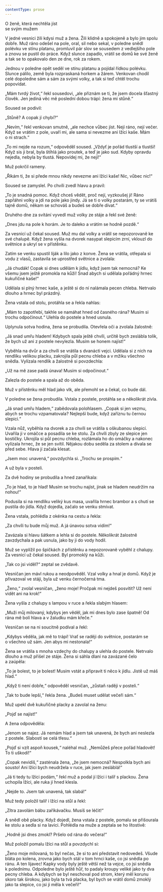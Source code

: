 ```yaml
---
contentType: prose
---
```


O ženě, která nechtěla jíst  
se svým mužem

  

V jedné vesnici žili kdysi muž a žena. Žili klidně a spokojeně a bylo jim spolu dobře. Muž ráno odešel na pole, oral, sil nebo sekal, v poled­ne snědl polévku ve stínu platanu, promluvil pár slov se sousedem z vedlejšího pole a znovu se pustil do práce. Když slunce zapadlo, vrátil se domů ke své ženě a tak se to opakovalo den ze dne, rok za rokem.

Jednou v poledne opět seděl ve stínu platanu a pojídal řídkou polévku. Slunce pálilo, země byla rozpraskaná horkem a žárem. Venkovan chodil celé dopoledne sám a sám za svými volky, a tak si teď chtěl trochu popovídat.

„Mám tvrdý život,“ řekl sousedovi, „ale přiznám se ti, že jsem docela šťastný člověk. Jen jediná věc mě poslední dobou trápí: žena mi stůně.“

Soused se podivil:

„Stůně? A copak jí chybí?“

„Nevím,“ řekl venkovan smutně, „ale nechce vůbec jíst. Nejí ráno, nejí večer. Když se vrátím z pole, uvaří mi, ale sama si nevezme ani lžíci kaše. Mám o ni strach.“

„To mi nejde na rozum,“ odpověděl soused. „Vždyť je pořád tlustší a tlustší! Když sis ji bral, byla štíhlá jako proutek, a teď je jako sud. Kdyby opravdu nejedla, nebyla by tlustá. Nepovídej mi, že nejí!“

Muž pokrčil rameny.

„Říkám ti, že si přede mnou nikdy nevezme ani lžíci kaše! Nic, vůbec nic!“

Soused se zamyslel. Po chvíli zvedl hlavu a pravil:

„To je snadná pomoc. Když chceš vědět, proč nejí, vyzkoušej ji! Ráno zapřáhni volky a jdi na pole jako jindy. Já se ti o volky postarám, ty se vrátíš tajně domů, někam se schováš a budeš se dobře dívat.“

Druhého dne za svítání vyvedl muž volky ze stáje a řekl své ženě:

„Dnes jdu na pole k horám. Je to daleko a vrátím se hodně pozdě.“

Za vesnicí už čekal soused. Muž mu dal volky a vrátil se nepozorovaně ke své chalupě. Když žena vyšla na dvorek nasypat slepicím zrní, vklouzl do světnice a ukryl se v přístěnku.

Zatím se venku spustil liják a lilo jako z konve. Žena se vrátila, otřepala si vodu z vlasů, zastavila se uprostřed světnice a zvolala:

„Já chudák! Copak si dnes udělám k jídlu, když jsem tak nemocná? Ke všemu jsem ještě promokla na kůži! Snad abych si udělala pořádný hrnec kukuřičné kaše!“

Udělala si plný hrnec kaše, a ještě si do ní nalámala pecen chleba. Netrvalo dlouho a hrnec byl prázdný.

Žena vstala od stolu, protáhla se a řekla nahlas:

„Mám to zapotřebí, takhle se namáhat hned od časného rána? Musím si trochu odpočinout.“ Ulehla do postele a hned usnula.

Uplynula sotva hodina, žena se probudila. Otevřela oči a zvolala žalostně:

„Já snad umřu hladem! Kdybych spala ještě chvíli, určitě bych zeslábla tolik, že bych už ani z postele nevylezla. Musím se honem najíst!“

Vyběhla na dvůr a za chvíli se vrátila s dvanácti vejci. Udělala si z nich na rendlíku velikou placku, zakrojila půl pecnu chleba a v mžiku všechno snědla. Vylízala rendlík a žalostně si povzdechla:

„Už na mě zase padá únava! Musím si odpočinout.“

Zalezla do postele a spala až do oběda.

Muž v přístěnku měl hlad jako vlk, ale přemohl se a čekal, co bude dál.

V poledne se žena probudila. Vstala z postele, protáhla se a několikrát zívla.

„Já snad umřu hladem,“ zabědovala polohlasem. „Copak si jen vezmu, abych se trochu vzpamatovala? Nejlepší bude, když zaříznu tu černou slepici.“

Vzala nůž, vyběhla na dvorek a za chvíli se vrátila s oškubanou slepicí. Uvařila ji v omáčce a posadila se ke stolu. Za chvíli zbyly ze slepice jen kostičky. Ukrojila si půl pecnu chleba, rozlámala ho do omáčky a nakonec vylízala hrnec, že se jen svítil. Nějakou dobu seděla za stolem a dívala se před sebe. Hlava jí začala klesat.

„Jsem moc unavená,“ povzdychla si. „Trochu se prospím.“

A už byla v posteli.

Za dvě hodiny se probudila a hned zanaříkala:

„To je hlad, to je hlad! Musím se trochu najíst, jinak se hladem neudržím na nohou!“

Podusila si na rendlíku veliký kus masa, uvařila hrnec brambor a s chutí se pustila do jídla. Když dojedla, začalo se venku stmívat.

Žena vstala, pohlédla z okénka na cestu a řekla:

„Za chvíli tu bude můj muž. A já únavou sotva vidím!“

Zavázala si hlavu šátkem a lehla si do postele. Několikrát žalostně zavzdychala a pak usnula, jako by ji do vody hodil.

Muž se vyplížil po špičkách z přístěnku a nepozorovaně vyběhl z chalupy. Za vesnicí už čekal soused. Byl promoklý na kůži.

„Tak co jsi viděl?“ zeptal se zvědavě.

Vesničan jen mávl rukou a neodpověděl. Vzal volky a hnal je domů. Když je přivazoval ve stáji, byla už venku černočerná tma.

„Ženo,“ zvolal vesničan, „ženo moje! Pročpak mi nejdeš posvítit? Už není vidět ani na krok!“

Žena vyšla z chalupy s lampou v ruce a řekla slabým hlasem:

„Muži můj milovaný, kdybys jen věděl, jak mi dnes bylo zase špatně! Od rána mě bolí hlava a v žaludku mám křeče.“

Vesničan se na ni soucitně podíval a řekl:

„Kdybys věděla, jak mě to trápí! Vrať se raději do světnice, postarám se o všechno už sám. Jen abys mi nestonala!“

Žena se vrátila s mnoha vzdechy do chalupy a ulehla do postele. Netrvalo dlouho a muž přišel ze stáje. Žena si sáhla dlaní na zavázané čelo a zaúpěla:

„To je bolest, to je bolest! Musím vstát a připravit ti něco k jídlu. Jistě už máš hlad.“

„Když ti není dobře,“ odpověděl vesničan, „zůstaň raději v posteli.“

„Tak to bude lepší,“ řekla žena. „Budeš muset udělat večeři sám.“

Muž upekl dvě kukuřičné placky a zavolal na ženu:

„Pojď se najíst!“

A žena odpověděla:

„Jenom se najez. Já nemám hlad a jsem tak unavená, že bych ani neslezla z postele. Slabostí se celá třesu.“

„Pojď si vzít aspoň kousek,“ naléhal muž. „Nemůžeš přece pořád hladovět! To ti uškodí!“

„Copak nevidíš,“ zasténala žena, „že jsem nemocná? Nespolkla bych ani sousto! Ani lžíci bych neudržela v ruce, jak jsem zesláblá!“

„Já ti tedy tu lžíci podám,“ řekl muž a podal jí lžíci i talíř s plackou. Žena uchopila lžíci, ale ruka jí hned klesla.

„Nejde to. Jsem tak unavená, tak slabá!“

Muž tedy položil talíř i lžíci na stůl a řekl:

„Zítra zavolám bábu zaříkávačku. Musíš se léčit!“

A snědl obě placky. Když dojedl, žena vstala z postele, pomalu se přišourala ke stolu a sedla si na lavici. Pohlédla na muže a zeptala se ho lítostivě:

„Hodně jsi dnes zmokl? Pršelo od rána do večera!“

Muž položil pomalu lžíci na stůl a povzdychl si:

„Ženo moje milovaná, to byl nečas, že si to ani představit nedovedeš. Všude bláta po kolena, zrovna jako bych stál v tom hrnci kaše, co jsi snědla po ránu. A ten lijavec! Kapky vody byly ještě větší než ta vejce, co jsi snědla k polednímu. Odpoledne bylo ještě hůř, to padaly kroupy veliké jako ty dva pecny chleba. A kdybych se byl neschoval pod strom, který měl korunu skoro tak širokou, jako byla ta tvá placka, byl bych se vrátil domů zmoklý jako ta slepice, co jsi ji měla k večeři!“
